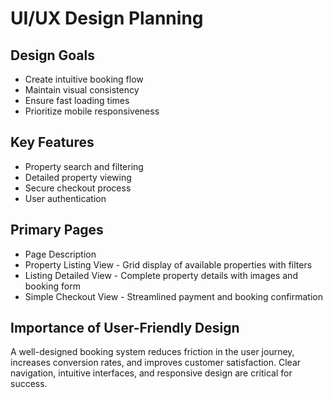 # UI/UX Design Planning
## Design Goals
+ Create intuitive booking flow
+ Maintain visual consistency
+ Ensure fast loading times
+ Prioritize mobile responsiveness

## Key Features
+ Property search and filtering
+ Detailed property viewing
+ Secure checkout process
+ User authentication
## Primary Pages
+ Page	Description
+ Property Listing View	- Grid display of available properties with filters
+ Listing Detailed View	- Complete property details with images and booking form
+ Simple Checkout View - Streamlined payment and booking confirmation
## Importance of User-Friendly Design
A well-designed booking system reduces friction in the user journey, increases conversion 
rates, and improves customer satisfaction. Clear navigation, intuitive interfaces, and responsive design 
are critical for success.

